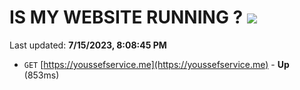 # IS MY WEBSITE RUNNING ? [![](https://img.shields.io/static/v1?label=Sponsor&message=%E2%9D%A4&logo=GitHub&color=%23fe8e86)](https://github.com/sponsors/<username>)

Last updated: **7/15/2023, 8:08:45 PM**

- `GET` [https://youssefservice.me](https://youssefservice.me) - **Up** (853ms)
